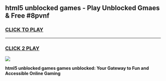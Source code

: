 
## html5 unblocked games - Play Unblocked Gmaes & Free #8pvnf
<h3>
<a href="https://premium.freeplayer.one?title=html5_unblocked_games&ref=03M">CLICK TO PLAY</a></h3>
<hr>

<h3>
<a href="https://premium.freeplayer.one?title=html5_unblocked_games&ref=03M">CLICK 2 PLAY</a>
  
</h3>

<a href="https://premium.freeplayer.one?title=html5_unblocked_games&ref=03M"><img src="https://clearcache.store/games.png"></a>


**html5 unblocked games games unblocked: Your Gateway to Fun and Accessible Online Gaming**
